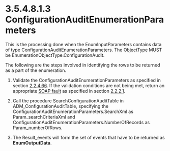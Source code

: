 <html dir="LTR" xmlns:mshelp="http://msdn.microsoft.com/mshelp" xmlns:ddue="http://ddue.schemas.microsoft.com/authoring/2003/5" xmlns:xlink="http://www.w3.org/1999/xlink" xmlns:tool="http://www.microsoft.com/tooltip">
 <body>
 <div id="header">
 <h1 class="heading">3.5.4.8.1.3 ConfigurationAuditEnumerationParameters</h1>
 </div>
 <div id="mainSection">
 <div id="mainBody">
 <div id="allHistory" class="saveHistory"></div>
 <div id="sectionSection0" class="section" name="collapseableSection">
 

<p>This is the processing done when the EnumInputParameters
contains data of type ConfigurationAuditEnumerationParameters. The ObjectType
MUST be EnumerationObjectType.ConfigurationAudit.</p>

<p>The following are the steps involved in identifying the rows
to be returned as a part of the enumeration.</p>

<ol><li><p><span> </span>Validate the
ConfigurationAuditEnumerationParameters as specified in section <a href="dcfe4308-d75f-44bc-a59c-f84b687895d8.md">2.2.4.66</a>. If the
validation conditions are not being met, return an appropriate <a href="21b4a631-8f28-420f-822f-c5f879d5046e.md#gt_ec8728a8-1a75-426f-8767-aa1932c7c19f">SOAP fault</a> as specified in
section <a href="a90ad88d-2468-4ac1-bbb9-8f921d15bbc8.md">2.2.2.1</a>.</p>

</li><li><p><span> </span>Call the
procedure SearchConfigurationAuditTable in ADM_ConfigurationAuditTable,
specifying the ConfigurationAuditEnumerationParameters.SearchXml as
Param_searchCriteriaXml and
ConfigurationAuditEnumerationParameters.NumberOfRecords as Param_numberOfRows.</p>

</li><li><p><span> </span>The
Result_events will form the set of events that have to be returned as <b>EnumOutputData</b>.</p>

</li></ol>
 </div>
 </div>
 </div>
 </body>
</html>